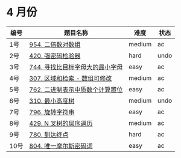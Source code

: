 # 4 月份

**编号**|**题目名称**|**难度**|**状态**
--------|------------|--------|--------
1号|[954. 二倍数对数组](./第1题%20954.%20二倍数对数组)|medium|ac
2号|[420. 强密码检验器](./第2题%20954.%20强密码检验器)|hard|undo
3号|[744. 寻找比目标字母大的最小字母](./第3题%20744.%20寻找比目标字母大的最小字母)|easy|ac
4号|[307. 区域和检索 - 数组可修改](./第4题%20307.%20区域和检索%20-%20数组可修改)|medium|ac
5号|[762. 二进制表示中质数个计算置位](./第5题%20762.%20二进制表示中质数个计算置位)|easy|ac
6号|[310. 最小高度树](./第6题%20310.%20最小高度树)|medium|undo
7号|[796. 旋转字符串](./第7题%20796.%20旋转字符串)|easy|ac
8号|[429. N 叉树的层序遍历](./第8题%20429.%20N%20叉树的层序遍历)|medium|ac
9号|[780. 到达终点](./第9题%20780.%20到达终点)|hard|ac
10号|[804. 唯一摩尔斯密码词](./第10题%20804.%20唯一摩尔斯密码词)|easy|ac
